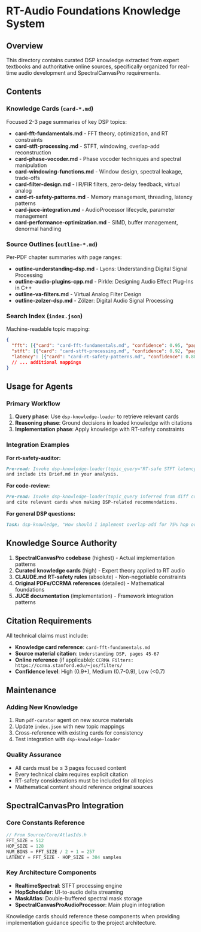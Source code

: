# RT-Audio Foundations Knowledge System

## Overview

This directory contains curated DSP knowledge extracted from expert textbooks and authoritative online sources, specifically organized for real-time audio development and SpectralCanvasPro requirements.

## Contents

### Knowledge Cards (`card-*.md`)
Focused 2-3 page summaries of key DSP topics:
- **card-fft-fundamentals.md** - FFT theory, optimization, and RT constraints
- **card-stft-processing.md** - STFT, windowing, overlap-add reconstruction  
- **card-phase-vocoder.md** - Phase vocoder techniques and spectral manipulation
- **card-windowing-functions.md** - Window design, spectral leakage, trade-offs
- **card-filter-design.md** - IIR/FIR filters, zero-delay feedback, virtual analog
- **card-rt-safety-patterns.md** - Memory management, threading, latency patterns
- **card-juce-integration.md** - AudioProcessor lifecycle, parameter management
- **card-performance-optimization.md** - SIMD, buffer management, denormal handling

### Source Outlines (`outline-*.md`)
Per-PDF chapter summaries with page ranges:
- **outline-understanding-dsp.md** - Lyons: Understanding Digital Signal Processing
- **outline-audio-plugins-cpp.md** - Pirkle: Designing Audio Effect Plug-Ins in C++
- **outline-va-filters.md** - Virtual Analog Filter Design
- **outline-zolzer-dsp.md** - Zölzer: Digital Audio Signal Processing

### Search Index (`index.json`)
Machine-readable topic mapping:
```json
{
  "fft": [{"card": "card-fft-fundamentals.md", "confidence": 0.95, "pages": "45-78"}],
  "stft": [{"card": "card-stft-processing.md", "confidence": 0.92, "pages": "156-203"}],
  "latency": [{"card": "card-rt-safety-patterns.md", "confidence": 0.88}],
  // ... additional mappings
}
```

## Usage for Agents

### Primary Workflow
1. **Query phase**: Use `dsp-knowledge-loader` to retrieve relevant cards
2. **Reasoning phase**: Ground decisions in loaded knowledge with citations  
3. **Implementation phase**: Apply knowledge with RT-safety constraints

### Integration Examples

**For rt-safety-auditor:**
```markdown
Pre-read: Invoke dsp-knowledge-loader(topic_query="RT-safe STFT latency patterns") 
and include its Brief.md in your analysis.
```

**For code-review:**  
```markdown
Pre-read: Invoke dsp-knowledge-loader(topic_query inferred from diff context)
and cite relevant cards when making DSP-related recommendations.
```

**For general DSP questions:**
```markdown
Task: dsp-knowledge, "How should I implement overlap-add for 75% hop overlap?"
```

## Knowledge Source Authority

1. **SpectralCanvasPro codebase** (highest) - Actual implementation patterns
2. **Curated knowledge cards** (high) - Expert theory applied to RT audio  
3. **CLAUDE.md RT-safety rules** (absolute) - Non-negotiable constraints
4. **Original PDFs/CCRMA references** (detailed) - Mathematical foundations
5. **JUCE documentation** (implementation) - Framework integration patterns

## Citation Requirements

All technical claims must include:
- **Knowledge card reference**: `card-fft-fundamentals.md`  
- **Source material citation**: `Understanding DSP, pages 45-67`
- **Online reference** (if applicable): `CCRMA Filters: https://ccrma.stanford.edu/~jos/filters/`
- **Confidence level**: High (0.9+), Medium (0.7-0.9), Low (<0.7)

## Maintenance

### Adding New Knowledge
1. Run `pdf-curator` agent on new source materials
2. Update `index.json` with new topic mappings
3. Cross-reference with existing cards for consistency
4. Test integration with `dsp-knowledge-loader`

### Quality Assurance
- All cards must be ≤ 3 pages focused content
- Every technical claim requires explicit citation
- RT-safety considerations must be included for all topics
- Mathematical content should reference original sources

## SpectralCanvasPro Integration

### Core Constants Reference
```cpp
// From Source/Core/AtlasIds.h
FFT_SIZE = 512
HOP_SIZE = 128  
NUM_BINS = FFT_SIZE / 2 + 1 = 257
LATENCY = FFT_SIZE - HOP_SIZE = 384 samples
```

### Key Architecture Components
- **RealtimeSpectral**: STFT processing engine
- **HopScheduler**: UI-to-audio delta streaming  
- **MaskAtlas**: Double-buffered spectral mask storage
- **SpectralCanvasProAudioProcessor**: Main plugin integration

Knowledge cards should reference these components when providing implementation guidance specific to the project architecture.